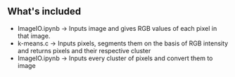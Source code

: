 ## What's included

- ImageIO.ipynb -> Inputs image and gives RGB values of each pixel in that image.
- k-means.c -> Inputs pixels, segments them on the basis of RGB intensity and returns pixels and their respective cluster
- ImageIO.ipynb -> Inputs every cluster of pixels and convert them to image
